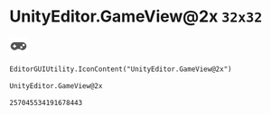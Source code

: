 # UnityEditor.GameView@2x `32x32`
<img src="/img/UnityEditor.GameView@2x.png" width=32 height=32>

``` CSharp
EditorGUIUtility.IconContent("UnityEditor.GameView@2x")
```
```
UnityEditor.GameView@2x
```
```
257045534191678443
```
